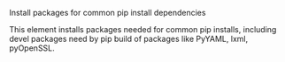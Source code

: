 Install packages for common pip install dependencies

This element installs packages needed for common pip installs, including
devel packages need by pip build of packages like PyYAML, lxml, pyOpenSSL.